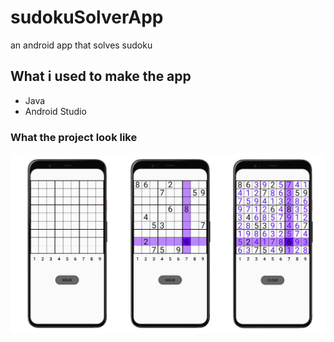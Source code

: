 # sudokuSolverApp

an android app that solves sudoku

## What i used to make the app

- Java
- Android Studio

### What the project look like

![representation of the app in use](./src/gsm.png)